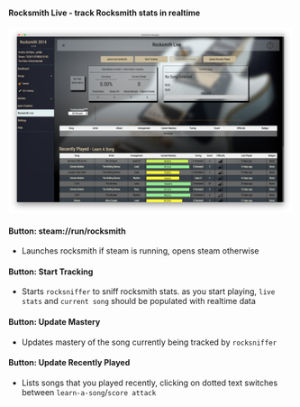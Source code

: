 #### Rocksmith Live - track Rocksmith stats in realtime
![](https://github.com/sandiz/rs-manager/raw/master/screenshots/images/rs-live-2.png)

#### Button: steam://run/rocksmith
 - Launches rocksmith if steam is running, opens steam otherwise

#### Button: Start Tracking
 - Starts `rocksniffer` to sniff rocksmith stats. as you start playing, `live stats` and `current song` should be populated with realtime data

#### Button: Update Mastery
 - Updates mastery of the song currently being tracked by `rocksniffer`

#### Button: Update Recently Played
 - Lists songs that you played recently, clicking on dotted text switches between `learn-a-song`/`score attack`

